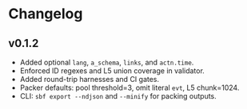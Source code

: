 # Changelog

## v0.1.2
- Added optional `lang`, `a_schema`, `links`, and `actn.time`.
- Enforced ID regexes and L5 union coverage in validator.
- Added round-trip harnesses and CI gates.
- Packer defaults: pool threshold=3, omit literal `evt`, L5 chunk=1024.
- CLI: `sbf export --ndjson` and `--minify` for packing outputs.
